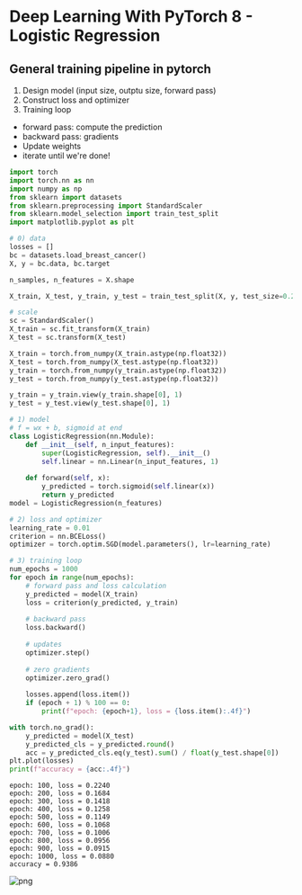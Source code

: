 # Deep Learning With PyTorch 8 - Logistic Regression

## General training pipeline in pytorch

1) Design model (input size, outptu size, forward pass)<br> 
2) Construct loss and optimizer<br> 
3) Training loop<br>

- forward pass: compute the prediction
- backward pass: gradients
- Update weights
- iterate until we're done!


```python
import torch
import torch.nn as nn
import numpy as np
from sklearn import datasets
from sklearn.preprocessing import StandardScaler
from sklearn.model_selection import train_test_split
import matplotlib.pyplot as plt
```


```python
# 0) data
losses = []
bc = datasets.load_breast_cancer()
X, y = bc.data, bc.target

n_samples, n_features = X.shape

X_train, X_test, y_train, y_test = train_test_split(X, y, test_size=0.2, random_state=1234)

# scale
sc = StandardScaler()
X_train = sc.fit_transform(X_train)
X_test = sc.transform(X_test)

X_train = torch.from_numpy(X_train.astype(np.float32))
X_test = torch.from_numpy(X_test.astype(np.float32))
y_train = torch.from_numpy(y_train.astype(np.float32))
y_test = torch.from_numpy(y_test.astype(np.float32))

y_train = y_train.view(y_train.shape[0], 1)
y_test = y_test.view(y_test.shape[0], 1)

# 1) model
# f = wx + b, sigmoid at end
class LogisticRegression(nn.Module):
    def __init__(self, n_input_features):
        super(LogisticRegression, self).__init__()
        self.linear = nn.Linear(n_input_features, 1)
    
    def forward(self, x):
        y_predicted = torch.sigmoid(self.linear(x))
        return y_predicted
model = LogisticRegression(n_features)

# 2) loss and optimizer
learning_rate = 0.01
criterion = nn.BCELoss()
optimizer = torch.optim.SGD(model.parameters(), lr=learning_rate)

# 3) training loop
num_epochs = 1000
for epoch in range(num_epochs):
    # forward pass and loss calculation
    y_predicted = model(X_train)
    loss = criterion(y_predicted, y_train)
    
    # backward pass
    loss.backward()
    
    # updates
    optimizer.step()
    
    # zero gradients
    optimizer.zero_grad()
    
    losses.append(loss.item())
    if (epoch + 1) % 100 == 0:
        print(f"epoch: {epoch+1}, loss = {loss.item():.4f}")

with torch.no_grad():
    y_predicted = model(X_test)
    y_predicted_cls = y_predicted.round()
    acc = y_predicted_cls.eq(y_test).sum() / float(y_test.shape[0])
plt.plot(losses)
print(f"accuracy = {acc:.4f}")
```

    epoch: 100, loss = 0.2240
    epoch: 200, loss = 0.1684
    epoch: 300, loss = 0.1418
    epoch: 400, loss = 0.1258
    epoch: 500, loss = 0.1149
    epoch: 600, loss = 0.1068
    epoch: 700, loss = 0.1006
    epoch: 800, loss = 0.0956
    epoch: 900, loss = 0.0915
    epoch: 1000, loss = 0.0880
    accuracy = 0.9386



    
![png](Deep%20Learning%20With%20PyTorch%208%20-%20Logistic%20Regression_3_1.png)
    



```python

```
